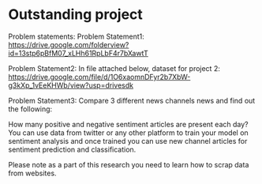 # Outstanding project
Problem statements: 
Problem Statement1: https://drive.google.com/folderview?id=13stp6pBfM07_xLHh61RpLbF4r7bXawtT 
 
Problem Statement2: In file attached below, dataset for project 2: https://drive.google.com/file/d/1O6xaomnDFyr2b7XbW-g3kXp_1vEeKHWb/view?usp=drivesdk

Problem Statement3:  Compare 3 different news channels news and find out the following:

How many positive and negative sentiment articles are present each day?
You can use data from twitter or any other platform to train your model on sentiment analysis and once trained you can use new channel articles for sentiment prediction and classification.

Please note as a part of this research you need to learn how to scrap data from websites.
